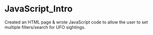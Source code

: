 # JavaScript_Intro
Created an HTML page & wrote JavaScript code to allow the user to set multiple filters/search for UFO sightings.
